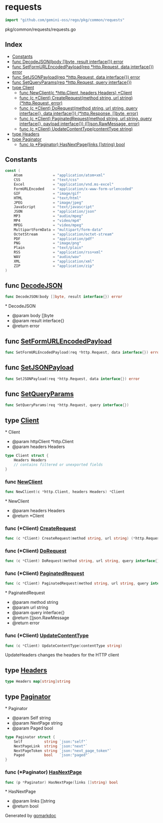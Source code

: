 <!-- Code generated by gomarkdoc. DO NOT EDIT -->

# requests

```go
import "github.com/gemini-oss/rego/pkg/common/requests"
```

pkg/common/requests/requests.go

## Index

- [Constants](<#constants>)
- [func DecodeJSON\(body \[\]byte, result interface\{\}\) error](<#DecodeJSON>)
- [func SetFormURLEncodedPayload\(req \*http.Request, data interface\{\}\) error](<#SetFormURLEncodedPayload>)
- [func SetJSONPayload\(req \*http.Request, data interface\{\}\) error](<#SetJSONPayload>)
- [func SetQueryParams\(req \*http.Request, query interface\{\}\)](<#SetQueryParams>)
- [type Client](<#Client>)
  - [func NewClient\(c \*http.Client, headers Headers\) \*Client](<#NewClient>)
  - [func \(c \*Client\) CreateRequest\(method string, url string\) \(\*http.Request, error\)](<#Client.CreateRequest>)
  - [func \(c \*Client\) DoRequest\(method string, url string, query interface\{\}, data interface\{\}\) \(\*http.Response, \[\]byte, error\)](<#Client.DoRequest>)
  - [func \(c \*Client\) PaginatedRequest\(method string, url string, query interface\{\}, payload interface\{\}\) \(\[\]json.RawMessage, error\)](<#Client.PaginatedRequest>)
  - [func \(c \*Client\) UpdateContentType\(contentType string\)](<#Client.UpdateContentType>)
- [type Headers](<#Headers>)
- [type Paginator](<#Paginator>)
  - [func \(p \*Paginator\) HasNextPage\(links \[\]string\) bool](<#Paginator.HasNextPage>)


## Constants

<a name="Atom"></a>

```go
const (
    Atom              = "application/atom+xml"
    CSS               = "text/css"
    Excel             = "application/vnd.ms-excel"
    FormURLEncoded    = "application/x-www-form-urlencoded"
    GIF               = "image/gif"
    HTML              = "text/html"
    JPEG              = "image/jpeg"
    JavaScript        = "text/javascript"
    JSON              = "application/json"
    MP3               = "audio/mpeg"
    MP4               = "video/mp4"
    MPEG              = "video/mpeg"
    MultipartFormData = "multipart/form-data"
    OctetStream       = "application/octet-stream"
    PDF               = "application/pdf"
    PNG               = "image/png"
    Plain             = "text/plain"
    RSS               = "application/rss+xml"
    WAV               = "audio/wav"
    XML               = "application/xml"
    ZIP               = "application/zip"
)
```

<a name="DecodeJSON"></a>
## func [DecodeJSON](<https://github.com/gemini-oss/rego/blob/main/pkg/common/requests/requests.go#L93>)

```go
func DecodeJSON(body []byte, result interface{}) error
```

\* DecodeJSON

- @param body \[\]byte
- @param result interface\{\}
- @return error

<a name="SetFormURLEncodedPayload"></a>
## func [SetFormURLEncodedPayload](<https://github.com/gemini-oss/rego/blob/main/pkg/common/requests/requests.go#L142>)

```go
func SetFormURLEncodedPayload(req *http.Request, data interface{}) error
```



<a name="SetJSONPayload"></a>
## func [SetJSONPayload](<https://github.com/gemini-oss/rego/blob/main/pkg/common/requests/requests.go#L126>)

```go
func SetJSONPayload(req *http.Request, data interface{}) error
```



<a name="SetQueryParams"></a>
## func [SetQueryParams](<https://github.com/gemini-oss/rego/blob/main/pkg/common/requests/requests.go#L111>)

```go
func SetQueryParams(req *http.Request, query interface{})
```



<a name="Client"></a>
## type [Client](<https://github.com/gemini-oss/rego/blob/main/pkg/common/requests/requests.go#L46-L49>)

\* Client

- @param httpClient \*http.Client
- @param headers Headers

```go
type Client struct {
    Headers Headers
    // contains filtered or unexported fields
}
```

<a name="NewClient"></a>
### func [NewClient](<https://github.com/gemini-oss/rego/blob/main/pkg/common/requests/requests.go#L56>)

```go
func NewClient(c *http.Client, headers Headers) *Client
```

\* NewClient

- @param headers Headers
- @return \*Client

<a name="Client.CreateRequest"></a>
### func \(\*Client\) [CreateRequest](<https://github.com/gemini-oss/rego/blob/main/pkg/common/requests/requests.go#L97>)

```go
func (c *Client) CreateRequest(method string, url string) (*http.Request, error)
```



<a name="Client.DoRequest"></a>
### func \(\*Client\) [DoRequest](<https://github.com/gemini-oss/rego/blob/main/pkg/common/requests/requests.go#L160>)

```go
func (c *Client) DoRequest(method string, url string, query interface{}, data interface{}) (*http.Response, []byte, error)
```



<a name="Client.PaginatedRequest"></a>
### func \(\*Client\) [PaginatedRequest](<https://github.com/gemini-oss/rego/blob/main/pkg/common/requests/requests.go#L217>)

```go
func (c *Client) PaginatedRequest(method string, url string, query interface{}, payload interface{}) ([]json.RawMessage, error)
```

\* PaginatedRequest

- @param method string
- @param url string
- @param query interface\{\}
- @return \[\]json.RawMessage
- @return error

<a name="Client.UpdateContentType"></a>
### func \(\*Client\) [UpdateContentType](<https://github.com/gemini-oss/rego/blob/main/pkg/common/requests/requests.go#L70>)

```go
func (c *Client) UpdateContentType(contentType string)
```

UpdateHeaders changes the headers for the HTTP client

<a name="Headers"></a>
## type [Headers](<https://github.com/gemini-oss/rego/blob/main/pkg/common/requests/requests.go#L15>)



```go
type Headers map[string]string
```

<a name="Paginator"></a>
## type [Paginator](<https://github.com/gemini-oss/rego/blob/main/pkg/common/requests/requests.go#L80-L85>)

\* Paginator

- @param Self string
- @param NextPage string
- @param Paged bool

```go
type Paginator struct {
    Self          string `json:"self"`
    NextPageLink  string `json:"next"`
    NextPageToken string `json:"next_page_token"`
    Paged         bool   `json:"paged"`
}
```

<a name="Paginator.HasNextPage"></a>
### func \(\*Paginator\) [HasNextPage](<https://github.com/gemini-oss/rego/blob/main/pkg/common/requests/requests.go#L280>)

```go
func (p *Paginator) HasNextPage(links []string) bool
```

\* HasNextPage

- @param links \[\]string
- @return bool

Generated by [gomarkdoc](<https://github.com/princjef/gomarkdoc>)
